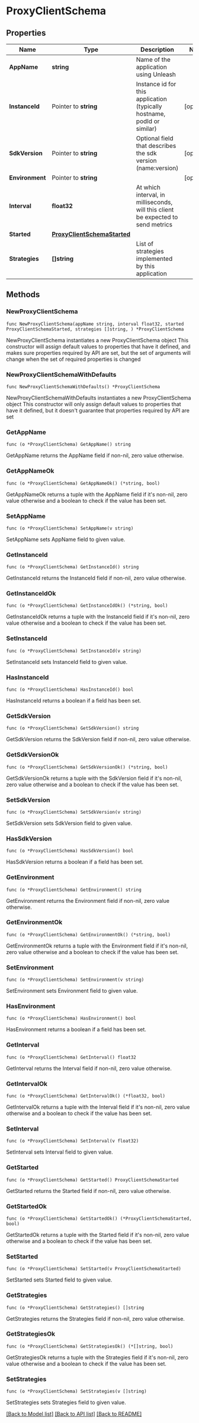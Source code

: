 # ProxyClientSchema

## Properties

Name | Type | Description | Notes
------------ | ------------- | ------------- | -------------
**AppName** | **string** | Name of the application using Unleash | 
**InstanceId** | Pointer to **string** | Instance id for this application (typically hostname, podId or similar) | [optional] 
**SdkVersion** | Pointer to **string** | Optional field that describes the sdk version (name:version) | [optional] 
**Environment** | Pointer to **string** |  | [optional] 
**Interval** | **float32** | At which interval, in milliseconds, will this client be expected to send metrics | 
**Started** | [**ProxyClientSchemaStarted**](ProxyClientSchemaStarted.md) |  | 
**Strategies** | **[]string** | List of strategies implemented by this application | 

## Methods

### NewProxyClientSchema

`func NewProxyClientSchema(appName string, interval float32, started ProxyClientSchemaStarted, strategies []string, ) *ProxyClientSchema`

NewProxyClientSchema instantiates a new ProxyClientSchema object
This constructor will assign default values to properties that have it defined,
and makes sure properties required by API are set, but the set of arguments
will change when the set of required properties is changed

### NewProxyClientSchemaWithDefaults

`func NewProxyClientSchemaWithDefaults() *ProxyClientSchema`

NewProxyClientSchemaWithDefaults instantiates a new ProxyClientSchema object
This constructor will only assign default values to properties that have it defined,
but it doesn't guarantee that properties required by API are set

### GetAppName

`func (o *ProxyClientSchema) GetAppName() string`

GetAppName returns the AppName field if non-nil, zero value otherwise.

### GetAppNameOk

`func (o *ProxyClientSchema) GetAppNameOk() (*string, bool)`

GetAppNameOk returns a tuple with the AppName field if it's non-nil, zero value otherwise
and a boolean to check if the value has been set.

### SetAppName

`func (o *ProxyClientSchema) SetAppName(v string)`

SetAppName sets AppName field to given value.


### GetInstanceId

`func (o *ProxyClientSchema) GetInstanceId() string`

GetInstanceId returns the InstanceId field if non-nil, zero value otherwise.

### GetInstanceIdOk

`func (o *ProxyClientSchema) GetInstanceIdOk() (*string, bool)`

GetInstanceIdOk returns a tuple with the InstanceId field if it's non-nil, zero value otherwise
and a boolean to check if the value has been set.

### SetInstanceId

`func (o *ProxyClientSchema) SetInstanceId(v string)`

SetInstanceId sets InstanceId field to given value.

### HasInstanceId

`func (o *ProxyClientSchema) HasInstanceId() bool`

HasInstanceId returns a boolean if a field has been set.

### GetSdkVersion

`func (o *ProxyClientSchema) GetSdkVersion() string`

GetSdkVersion returns the SdkVersion field if non-nil, zero value otherwise.

### GetSdkVersionOk

`func (o *ProxyClientSchema) GetSdkVersionOk() (*string, bool)`

GetSdkVersionOk returns a tuple with the SdkVersion field if it's non-nil, zero value otherwise
and a boolean to check if the value has been set.

### SetSdkVersion

`func (o *ProxyClientSchema) SetSdkVersion(v string)`

SetSdkVersion sets SdkVersion field to given value.

### HasSdkVersion

`func (o *ProxyClientSchema) HasSdkVersion() bool`

HasSdkVersion returns a boolean if a field has been set.

### GetEnvironment

`func (o *ProxyClientSchema) GetEnvironment() string`

GetEnvironment returns the Environment field if non-nil, zero value otherwise.

### GetEnvironmentOk

`func (o *ProxyClientSchema) GetEnvironmentOk() (*string, bool)`

GetEnvironmentOk returns a tuple with the Environment field if it's non-nil, zero value otherwise
and a boolean to check if the value has been set.

### SetEnvironment

`func (o *ProxyClientSchema) SetEnvironment(v string)`

SetEnvironment sets Environment field to given value.

### HasEnvironment

`func (o *ProxyClientSchema) HasEnvironment() bool`

HasEnvironment returns a boolean if a field has been set.

### GetInterval

`func (o *ProxyClientSchema) GetInterval() float32`

GetInterval returns the Interval field if non-nil, zero value otherwise.

### GetIntervalOk

`func (o *ProxyClientSchema) GetIntervalOk() (*float32, bool)`

GetIntervalOk returns a tuple with the Interval field if it's non-nil, zero value otherwise
and a boolean to check if the value has been set.

### SetInterval

`func (o *ProxyClientSchema) SetInterval(v float32)`

SetInterval sets Interval field to given value.


### GetStarted

`func (o *ProxyClientSchema) GetStarted() ProxyClientSchemaStarted`

GetStarted returns the Started field if non-nil, zero value otherwise.

### GetStartedOk

`func (o *ProxyClientSchema) GetStartedOk() (*ProxyClientSchemaStarted, bool)`

GetStartedOk returns a tuple with the Started field if it's non-nil, zero value otherwise
and a boolean to check if the value has been set.

### SetStarted

`func (o *ProxyClientSchema) SetStarted(v ProxyClientSchemaStarted)`

SetStarted sets Started field to given value.


### GetStrategies

`func (o *ProxyClientSchema) GetStrategies() []string`

GetStrategies returns the Strategies field if non-nil, zero value otherwise.

### GetStrategiesOk

`func (o *ProxyClientSchema) GetStrategiesOk() (*[]string, bool)`

GetStrategiesOk returns a tuple with the Strategies field if it's non-nil, zero value otherwise
and a boolean to check if the value has been set.

### SetStrategies

`func (o *ProxyClientSchema) SetStrategies(v []string)`

SetStrategies sets Strategies field to given value.



[[Back to Model list]](../README.md#documentation-for-models) [[Back to API list]](../README.md#documentation-for-api-endpoints) [[Back to README]](../README.md)


